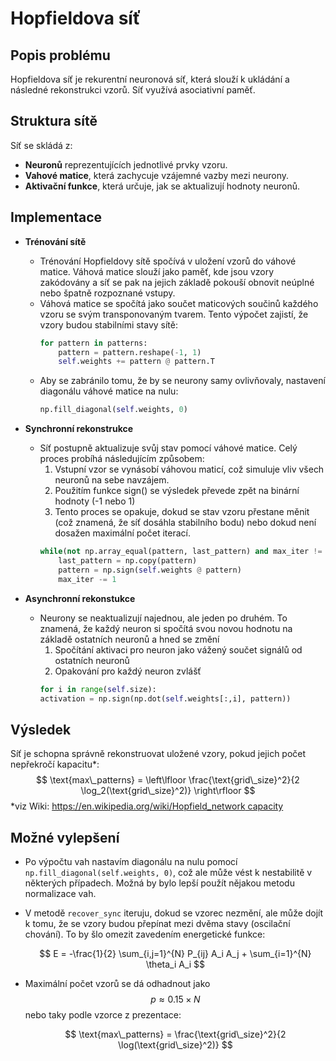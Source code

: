 # Hopfieldova síť
## Popis problému
Hopfieldova síť je rekurentní neuronová síť, která slouží k ukládání a následné rekonstrukci vzorů. Síť využívá asociativní paměť. 

## Struktura sítě
Síť se skládá z:
- **Neuronů** reprezentujících jednotlivé prvky vzoru.
- **Vahové matice**, která zachycuje vzájemné vazby mezi neurony.
- **Aktivační funkce**, která určuje, jak se aktualizují hodnoty neuronů.
## Implementace
- **Trénování sítě** 
    - Trénování Hopfieldovy sítě spočívá v uložení vzorů do váhové matice. Váhová matice slouží jako paměť, kde jsou vzory zakódovány a síť se pak na jejich základě pokouší obnovit neúplné nebo špatně rozpoznané vstupy.
    - Váhová matice se spočítá jako součet maticových součinů každého vzoru se svým transponovaným tvarem. Tento výpočet zajistí, že vzory budou stabilními stavy sítě:
        ```python
        for pattern in patterns:
            pattern = pattern.reshape(-1, 1)
            self.weights += pattern @ pattern.T
        ```
    - Aby se zabránilo tomu, že by se neurony samy ovlivňovaly, nastavení diagonálu váhové matice na nulu:
        ```python
        np.fill_diagonal(self.weights, 0)
        ```
- **Synchronní rekonstrukce** 
    - Síť postupně aktualizuje svůj stav pomocí váhové matice. Celý proces probíhá následujícím způsobem:
        1. Vstupní vzor se vynásobí váhovou maticí, což simuluje vliv všech neuronů na sebe navzájem.
        2. Použitím funkce sign() se výsledek převede zpět na binární hodnoty (-1 nebo 1)
        3. Tento proces se opakuje, dokud se stav vzoru přestane měnit (což znamená, že síť dosáhla stabilního bodu) nebo dokud není dosažen maximální počet iterací.
        ```python
        while(not np.array_equal(pattern, last_pattern) and max_iter != 0):
            last_pattern = np.copy(pattern)
            pattern = np.sign(self.weights @ pattern)
            max_iter -= 1
        ```

- **Asynchronní rekonstukce** 
    - Neurony se neaktualizují najednou, ale jeden po druhém. To znamená, že každý neuron si spočítá svou novou hodnotu na základě ostatních neuronů a hned se změní
        1. Spočítání aktivaci pro neuron jako vážený součet signálů od ostatních neuronů
        2. Opakování pro každý neuron zvlášť
        ```python
        for i in range(self.size):
        activation = np.sign(np.dot(self.weights[:,i], pattern))
        ```
## Výsledek
Síť je schopna správně rekonstruovat uložené vzory, pokud jejich počet nepřekročí kapacitu*:
$$
\text{max\_patterns} = \left\lfloor \frac{\text{grid\_size}^2}{2 \log_2(\text{grid\_size}^2)} \right\rfloor
$$
*viz Wiki: [https://en.wikipedia.org/wiki/Hopfield_network capacity ](https://en.wikipedia.org/wiki/Hopfield_network#Capacity)


## Možné vylepšení
- Po výpočtu vah nastavím diagonálu na nulu pomocí `np.fill_diagonal(self.weights, 0)`, což ale může vést k nestabilitě v některých případech. Možná by bylo lepší použít nějakou metodu normalizace vah.
- V metodě `recover_sync` iteruju, dokud se vzorec nezmění, ale může dojít k tomu, že se vzory budou přepínat mezi dvěma stavy (oscilační chování). To by šlo omezit zavedením energetické funkce:

  $$
  E = -\frac{1}{2} \sum_{i,j=1}^{N} P_{ij} A_i A_j + \sum_{i=1}^{N} \theta_i A_i
  $$

- Maximální počet vzorů se dá odhadnout jako $$p \approx 0.15 \times N $$ nebo taky podle vzorce z prezentace:

  $$
  \text{max\_patterns} = \frac{\text{grid\_size}^2}{2 \log(\text{grid\_size}^2)}
  $$
